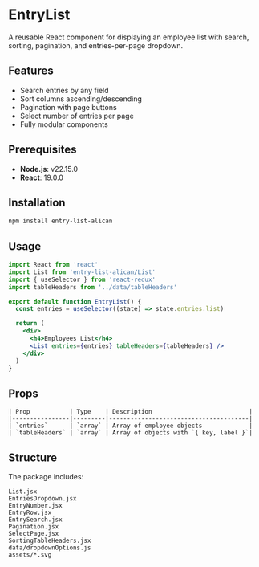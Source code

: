 
# EntryList
A reusable React component for displaying an employee list with search, sorting, pagination, and entries-per-page dropdown.

## Features

- Search entries by any field
- Sort columns ascending/descending
- Pagination with page buttons
- Select number of entries per page
- Fully modular components

## Prerequisites

- **Node.js**: v22.15.0  
- **React**: 19.0.0

## Installation


```bash
npm install entry-list-alican
````

## Usage

```jsx
import React from 'react'
import List from 'entry-list-alican/List'
import { useSelector } from 'react-redux'
import tableHeaders from '../data/tableHeaders'

export default function EntryList() {
  const entries = useSelector((state) => state.entries.list)

  return (
    <div>
      <h4>Employees List</h4>
      <List entries={entries} tableHeaders={tableHeaders} />
    </div>
  )
}
```
## Props

```
| Prop           | Type    | Description                           |
|----------------|---------|---------------------------------------|
| `entries`      | `array` | Array of employee objects             |
| `tableHeaders` | `array` | Array of objects with `{ key, label }`|
```

## Structure

The package includes:

```
List.jsx
EntriesDropdown.jsx
EntryNumber.jsx
EntryRow.jsx
EntrySearch.jsx
Pagination.jsx
SelectPage.jsx
SortingTableHeaders.jsx
data/dropdownOptions.js
assets/*.svg
```